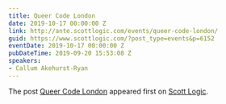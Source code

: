 ```yaml
---
title: Queer Code London
date: 2019-10-17 00:00:00 Z
link: http://ante.scottlogic.com/events/queer-code-london/
guid: https://www.scottlogic.com/?post_type=events&p=6152
eventDate: 2019-10-17 00:00:00 Z
pubDateTime: 2019-09-20 15:53:08 Z
speakers:
- Callum Akehurst-Ryan
---
```


<p>The post <a rel="nofollow" href="http://ante.scottlogic.com/events/queer-code-london/">Queer Code London</a> appeared first on <a rel="nofollow" href="http://ante.scottlogic.com">Scott Logic</a>.</p>